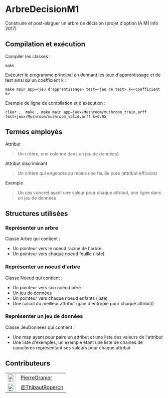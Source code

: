 # ArbreDecisionM1

Construire et post-élaguer un arbre de décision (projet d'option IA M1 info 2017)

## Compilation et exécution

Compiler les classes :

	make

Exécuter le programme principal en donnant les jeux d'apprentissage et de test ainsi qu'un coefficient k :

	make main app=<jeu d'apprentissage> test=<jeu de test> k=<coefficient k>

Exemple de ligne de compilation et d'exécution :

	clear ;  make ; make main app=jeux/Mushroom/mushroom_train.arff test=jeux/Mushroom/mushroom_valid.arff k=0.05


## Termes employés

Attribut

> Un critère, une colonne dans un jeu de données)

Attribut discriminant

> Un critère qui engendre au moins une feuille pure (attribut efficace)

Exemple

> Un cas concret ayant une valeur pour chaque attribut, une ligne dans un jeu de données

## Structures utilisées

### Représenter un arbre

Classe Arbre qui contient :
* Un pointeur vers le noeud racine de l'arbre
* Un pointeur vers chaque noeud feuille (liste)

### Représenter un noeud d'arbre

Classe Noeud qui contient :
* Un pointeur vers son noeud père
* Un jeu de données
* Un pointeur vers chaque noeud enfants (liste)
* Une calcul du meilleur attribut (gain d'entropie pour chaque attribut)

### Représenter un jeu de données

Classe JeuDonnees qui contient :
* Une map ayant pour paire un attribut et une liste des valeurs de l'attribut
* Une liste d'exemples, un exemple étant une liste de chaines de caractères représentant ses valeurs pour chaque attribut

## Contributeurs

<table>
<tr>
	<td><a href="https://github.com/PierreGranier"><img alt="Pierre Granier--Richard" src="https://avatars1.githubusercontent.com/u/11854882" width="25"></a></td>
	<td><a href="https://github.com/PierreGranier">PierreGranier</a></td>
</tr>
<tr>
	<td><a href="https://github.com/ThibautRoperch"><img alt="Thibaut Roperch" src="https://avatars3.githubusercontent.com/u/18574394" width="25"></a></td>
	<td><a href="https://github.com/ThibautRoperch">@ThibautRoperch</a></td>
</tr>
</table>
